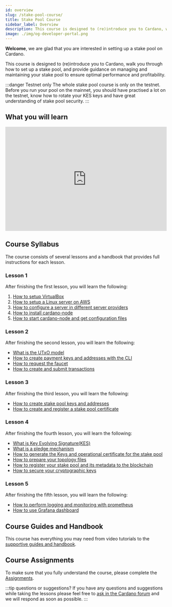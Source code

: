 ```yaml
---
id: overview
slug: /stake-pool-course/
title: Stake Pool Course
sidebar_label: Overview
description: This course is designed to (re)introduce you to Cardano, walk you through how to set up a stake pool, and provide guidance on managing and maintaining your stake pool to ensure optimal performance and profitability.
image: ./img/og-developer-portal.png
---
```


**Welcome**, we are glad that you are interested in setting up a stake pool on Cardano.

This course is designed to (re)introduce you to Cardano, walk you through how to set up a stake pool, and provide guidance on managing and maintaining your stake pool to ensure optimal performance and profitability.

:::danger Testnet only
The whole stake pool course is only on the testnet. Before you run your pool on the mainnet, you should have practised a lot on the testnet, know how to rotate your KES keys and have great understanding of stake pool security.
:::

## What you will learn

<iframe width="100%" height="325" src="https://www.youtube.com/embed/Jb08HTkk7yo" frameborder="0" allow="accelerometer; autoplay; clipboard-write; encrypted-media; gyroscope; picture-in-picture; fullscreen;"></iframe>
<br/>

## Course Syllabus

The course consists of several lessons and a handbook that provides full instructions for each lesson.

### Lesson 1

After finishing the first lesson, you will learn the following:

1. [How to setup VirtualBox](../stake-pool-course/lesson-1#install-virtualbox)
2. [How to setup a Linux server on AWS](../stake-pool-course/lesson-1#setup-a-linux-server-on-aws)
3. [How to configure a server in different server providers](../stake-pool-course/lesson-1#alternative-to-aws)
4. [How to install cardano-node](../stake-pool-course/lesson-1#install-cardano-node)
5. [How to start cardano-node and get configuration files](../stake-pool-course/lesson-1#run-cardano-node)

### Lesson 2

After finishing the second lesson, you will learn the following:

* [What is the UTxO model](/docs/stake-pool-course/lesson-2#the-utxo-model)
* [How to create payment keys and addresses with the CLI](/docs/stake-pool-course/lesson-2#generate-payment-keys-and-addresses)
* [How to request the faucet](/docs/stake-pool-course/lesson-2#request-funds-to-the-faucet)
* [How to create and submit transactions](/docs/stake-pool-course/lesson-2#create-a-simple-transaction)

### Lesson 3

After finishing the third lesson, you will learn the following:

* [How to create stake pool keys and addresses](/docs/stake-pool-course/lesson-3#create-stake-pool-keys-and-adresses)
* [How to create and register a stake pool certificate](/docs/stake-pool-course/lesson-3#create-and-register-a-stake-pool-certificate)

### Lesson 4

After finishing the fourth lesson, you will learn the following:

* [What is Key Evolving Signature(KES)](/docs/stake-pool-course/lesson-4#key-evolving-signature)
* [What is a pledge mechanism](/docs/stake-pool-course/lesson-4#pledge-mechanism) 
* [How to generate the Keys and operational certificate for the stake pool](/docs/stake-pool-course/lesson-4#generate-stake-pool-keys)
* [How to prepare your topology files](/docs/stake-pool-course/lesson-4#topology-files) 
* [How to register your stake pool and its metadata to the blockchain](/docs/stake-pool-course/lesson-4#register-stake-pool-metadata)
* [How to secure your cryptographic keys](/docs/stake-pool-course/lesson-4#secure-your-cryptographic-keys)

### Lesson 5

After finishing the fifth lesson, you will learn the following:

* [How to perform logging and monitoring with prometheus](/docs/stake-pool-course/lesson-5#logging-and-monitoring-with-prometheus)
* [How to use Grafana dashboard](/docs/stake-pool-course/lesson-5#grafana-dashboard)

## Course Guides and Handbook

This course has everything you may need from video tutorials to the [supportive guides and handbook](/docs/stake-pool-course/handbook/install-cardano-node-written).

## Course Assignments

To make sure that you fully understand the course, please complete the [Assignments](/docs/stake-pool-course/assignments/assignment-1).

:::tip questions or suggestions?
If you have any questions and suggestions while taking the lessons please feel free to [ask in the Cardano forum](https://forum.cardano.org/c/staking-delegation/setup-a-stake-pool/158) and we will respond as soon as possible.
:::

